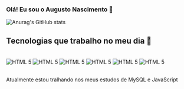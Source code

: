 ### Olá! Eu sou o Augusto Nascimento 👋

![Anurag's GitHub stats](https://github-readme-stats.vercel.app/api?username=xcnoris&show_icons=true&theme=radical)

## Tecnologias que trabalho no meu dia 👔

<div style="display: inline_block"><br/>

<img align="center" alt="HTML 5" src="https://img.shields.io/badge/HTML5-E34F26?style=for-the-badge&logo=html5&logoColor=white"/>
<img align="center" alt="HTML 5" src="https://img.shields.io/badge/CSS3-1572B6?style=for-the-badge&logo=css3&logoColor=white">
<img align="center" alt="HTML 5" src="https://img.shields.io/badge/JavaScript-F7DF1E?style=for-the-badge&logo=javascript&logoColor=black"/>
<img align="center" alt="HTML 5" src="https://img.shields.io/badge/Node.js-43853D?style=for-the-badge&logo=node.js&logoColor=white"/>
<img align="center" alt="HTML 5" src="https://img.shields.io/badge/React-20232A?style=for-the-badge&logo=react&logoColor=61DAFB"/>
<img align="center" alt="HTML 5" src="https://img.shields.io/badge/MySQL-00000F?style=for-the-badge&logo=mysql&logoColor=white"/>


</div ><br/>

Atualmente estou tralhando nos meus estudos de  MySQL e JavaScript
